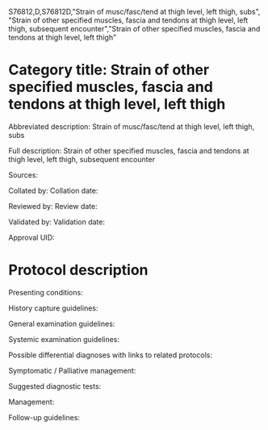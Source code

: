 S76812,D,S76812D,"Strain of musc/fasc/tend at thigh level, left thigh, subs", "Strain of other specified muscles, fascia and tendons at thigh level, left thigh, subsequent encounter","Strain of other specified muscles, fascia and tendons at thigh level, left thigh"
# Category title: Strain of other specified muscles, fascia and tendons at thigh level, left thigh

Abbreviated description: Strain of musc/fasc/tend at thigh level, left thigh, subs

Full description: Strain of other specified muscles, fascia and tendons at thigh level, left thigh, subsequent encounter

Sources:

Collated by:
Collation date:

Reviewed by:
Review date:

Validated by:
Validation date:

Approval UID:

# Protocol description

Presenting conditions:

History capture guidelines:

General examination guidelines:

Systemic examination guidelines:

Possible differential diagnoses with links to related protocols:

Symptomatic / Palliative management:

Suggested diagnostic tests:

Management:

Follow-up guidelines:
